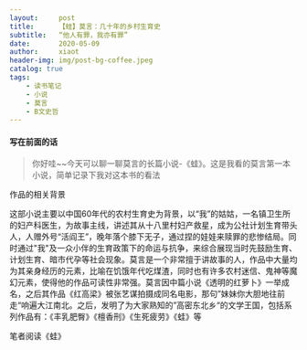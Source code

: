 ```yaml
---
layout:     post
title:      【蛙】莫言：几十年的乡村生育史
subtitle:   “他人有罪，我亦有罪”
date:       2020-05-09
author:     xiaot
header-img: img/post-bg-coffee.jpeg
catalog: true
tags:
    - 读书笔记
    - 小说
    - 莫言
    - B文史哲
---
```

#### 写在前面的话

>你好哇~~今天可以聊一聊莫言的长篇小说-《蛙》。这是我看的莫言第一本小说，简单记录下我对这本书的看法

 作品的相关背景

这部小说主要以中国60年代的农村生育史为背景，以“我”的姑姑，一名镇卫生所的妇产科医生，为故事主线，讲述其从十八里村妇产救星，成为公社计划生育带头人，人赠外号“活阎王”，晚年落个膝下无子，通过捏的娃娃来赎罪的悲惨结局。同时通过"我"及一众小伴的生育政策下的命运与抗争，来综合展现当时先鼓励生育、 计划生育、暗市代孕等社会现象。莫言是一个非常擅于讲故事的人，作品中大量均为其亲身经历的元素，比喻在饥饿年代吃煤渣，同时也有许多农村迷信、鬼神等魔幻元素，使得他的作品可读性非常强。莫言因中篇小说《透明的红萝卜》一举成名，之后其作品《红高梁》被张艺谋拍摄成同名电影，那句”妹妹你大胆地往前走“响遍大江南北。之后，发明了为大家熟知的”高密东北乡“的文学王国，包括系列作品有：《丰乳肥臀》《檀香刑》《生死疲劳》《蛙》等

笔者阅读《蛙》








